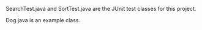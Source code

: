 SearchTest.java and SortTest.java are the JUnit test classes for this project.

Dog.java is an example class.
